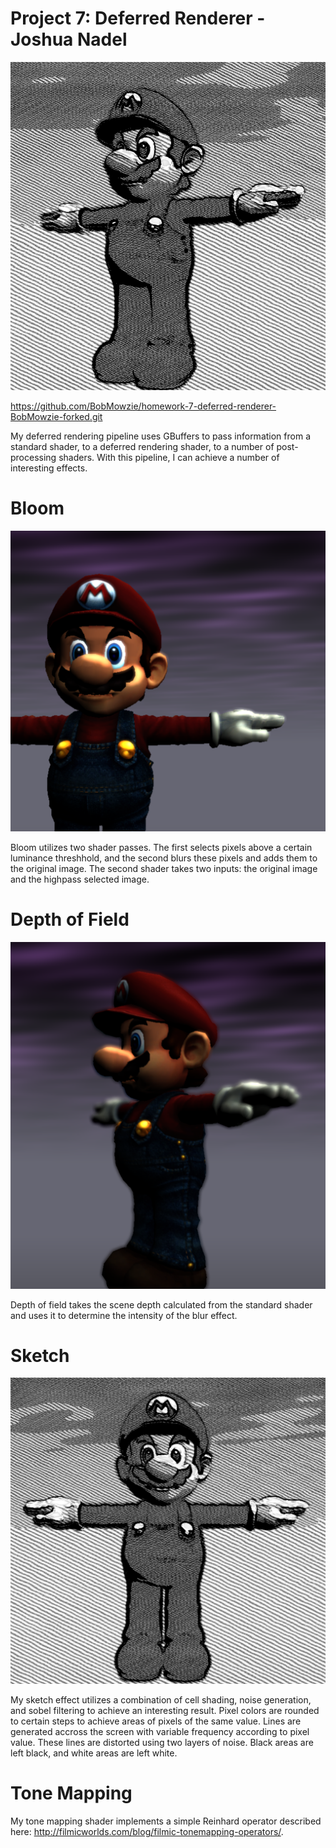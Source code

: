 # Project 7: Deferred Renderer - Joshua Nadel

![](preview.png)

https://github.com/BobMowzie/homework-7-deferred-renderer-BobMowzie-forked.git

My deferred rendering pipeline uses GBuffers to pass information from a standard shader, to a deferred rendering shader, to a number of post-processing shaders. With this pipeline, I can achieve a number of interesting effects.

# Bloom
![](bloom.png)

Bloom utilizes two shader passes. The first selects pixels above a certain luminance threshhold, and the second blurs these pixels and adds them to the original image. The second shader takes two inputs: the original image and the highpass selected image.

# Depth of Field
![](dof.png)

Depth of field takes the scene depth calculated from the standard shader and uses it to determine the intensity of the blur effect.

# Sketch
![](sketch.png)

My sketch effect utilizes a combination of cell shading, noise generation, and sobel filtering to achieve an interesting result. Pixel colors are rounded to certain steps to achieve areas of pixels of the same value. Lines are generated accross the screen with variable frequency according to pixel value. These lines are distorted using two layers of noise. Black areas are left black, and white areas are left white.

# Tone Mapping

My tone mapping shader implements a simple Reinhard operator described here: http://filmicworlds.com/blog/filmic-tonemapping-operators/.